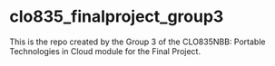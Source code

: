 # clo835_finalproject_group3
This is the repo created by the Group 3 of the CLO835NBB: Portable Technologies in Cloud module for the Final Project.
